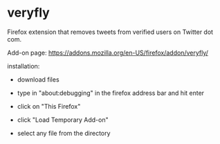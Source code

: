 # veryfly
Firefox extension that removes tweets from verified users on Twitter dot com.

Add-on page: https://addons.mozilla.org/en-US/firefox/addon/veryfly/

installation:

- download files

- type in "about:debugging" in the firefox address bar and hit enter

- click on "This Firefox"

- click "Load Temporary Add-on"

- select any file from the directory
